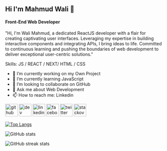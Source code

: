 ## Hi I'm Mahmud Wali 👋
#### Front-End Web Developer
"Hi, I'm Wali Mahmud, a dedicated ReactJS developer with a flair for creating captivating user interfaces. Leveraging my expertise in building interactive components and integrating APIs, I bring ideas to life. Committed to continuous learning and pushing the boundaries of web development to deliver exceptional user-centric solutions."

Skills: JS / REACT / NEXT/ HTML / CSS

- 🔭 I’m currently working on my Own Project 
- 🌱 I’m currently learning JavaScript 
- 👯 I’m looking to collaborate on GitHub 
- 💬 Ask me about Web Development 
- 📫 How to reach me: Linkedin 


[<img src='https://cdn.jsdelivr.net/npm/simple-icons@3.0.1/icons/github.svg' alt='github' height='40'>](https://github.com/mahmudwali)  [<img src='https://cdn.jsdelivr.net/npm/simple-icons@3.0.1/icons/dev-dot-to.svg' alt='dev' height='40'>](https://dev.to/mahmudwali)  [<img src='https://cdn.jsdelivr.net/npm/simple-icons@3.0.1/icons/linkedin.svg' alt='linkedin' height='40'>](https://www.linkedin.com/in/mahmudwali/)  [<img src='https://cdn.jsdelivr.net/npm/simple-icons@3.0.1/icons/facebook.svg' alt='facebook' height='40'>](https://www.facebook.com/mahmud.wali.12)  [<img src='https://cdn.jsdelivr.net/npm/simple-icons@3.0.1/icons/twitter.svg' alt='twitter' height='40'>](https://twitter.com/Mahmudwali7)  [<img src='https://cdn.jsdelivr.net/npm/simple-icons@3.0.1/icons/stackoverflow.svg' alt='stackoverflow' height='40'>](https://stackoverflow.com/users/16290779)  

[![Top Langs](https://github-readme-stats.vercel.app/api/top-langs/?username=mahmudwali)](https://github.com/anuraghazra/github-readme-stats)

![GitHub stats](https://github-readme-stats.vercel.app/api?username=mahmudwali&show_icons=true)  

![GitHub streak stats](https://streak-stats.demolab.com/?user=mahmudwali)  
